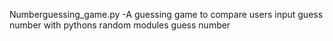 Numberguessing_game.py
-A guessing game to compare users input guess number with pythons random modules guess number
